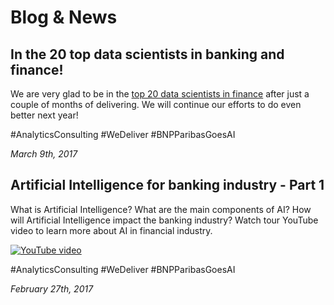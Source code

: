 # Blog & News

## In the 20 top data scientists in banking and finance!

We are very glad to be in the [top 20 data scientists in finance](http://news.efinancialcareers.com/uk-en/276513/top-data-scientists-banks-and-hedge-funds/) after just a couple of months of delivering.
We will continue our efforts to do even better next year!

\#AnalyticsConsulting #WeDeliver #BNPParibasGoesAI

*March 9th, 2017*


## Artificial Intelligence for banking industry - Part 1

What is Artificial Intelligence? What are the main components of AI? How will Artificial Intelligence impact the banking industry? Watch tour YouTube video to learn more about AI in financial industry.

[![YouTube video](https://img.youtube.com/vi/-rnNx7WCnB0/0.jpg)](https://www.youtube.com/watch?v=-rnNx7WCnB0 "Artificial Intelligence and the banking industry - Part 1")

\#AnalyticsConsulting #WeDeliver #BNPParibasGoesAI 

*February 27th, 2017*

